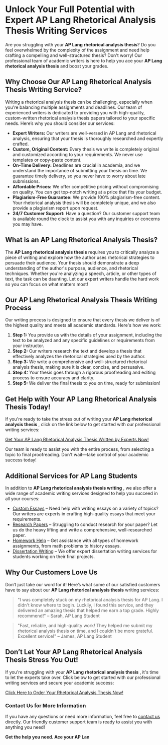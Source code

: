 # Unlock Your Full Potential with Expert AP Lang Rhetorical Analysis Thesis Writing Services

Are you struggling with your **AP Lang rhetorical analysis thesis**? Do you feel overwhelmed by the complexity of the assignment and need help crafting a compelling and well-structured thesis? Don't worry! Our professional team of academic writers is here to help you ace your **AP Lang rhetorical analysis thesis** and boost your grades.

## Why Choose Our AP Lang Rhetorical Analysis Thesis Writing Service?

Writing a rhetorical analysis thesis can be challenging, especially when you're balancing multiple assignments and deadlines. Our team of experienced writers is dedicated to providing you with high-quality, custom-written rhetorical analysis thesis papers tailored to your specific needs. Here’s why you should consider our services:

- **Expert Writers:** Our writers are well-versed in AP Lang and rhetorical analysis, ensuring that your thesis is thoroughly researched and expertly crafted.
- **Custom, Original Content:** Every thesis we write is completely original and customized according to your requirements. We never use templates or copy-paste content.
- **On-Time Delivery:** Deadlines are crucial in academia, and we understand the importance of submitting your thesis on time. We guarantee timely delivery, so you never have to worry about late submissions.
- **Affordable Prices:** We offer competitive pricing without compromising on quality. You can get top-notch writing at a price that fits your budget.
- **Plagiarism-Free Guarantee:** We provide 100% plagiarism-free content. Your rhetorical analysis thesis will be completely unique, and we also provide a plagiarism report upon request.
- **24/7 Customer Support:** Have a question? Our customer support team is available round the clock to assist you with any inquiries or concerns you may have.

## What is an AP Lang Rhetorical Analysis Thesis?

The **AP Lang rhetorical analysis thesis** requires you to critically analyze a piece of writing and explore how the author uses rhetorical strategies to persuade their audience. Your thesis should demonstrate a deep understanding of the author's purpose, audience, and rhetorical techniques. Whether you're analyzing a speech, article, or other types of text, the task can be daunting. Let our expert writers handle the hard work so you can focus on what matters most!

## Our AP Lang Rhetorical Analysis Thesis Writing Process

Our writing process is designed to ensure that every thesis we deliver is of the highest quality and meets all academic standards. Here's how we work:

1. **Step 1:** You provide us with the details of your assignment, including the text to be analyzed and any specific guidelines or requirements from your instructor.
2. **Step 2:** Our writers research the text and develop a thesis that effectively analyzes the rhetorical strategies used by the author.
3. **Step 3:** We write a comprehensive and well-structured rhetorical analysis thesis, making sure it is clear, concise, and persuasive.
4. **Step 4:** Your thesis goes through a rigorous proofreading and editing process to ensure accuracy and clarity.
5. **Step 5:** We deliver the final thesis to you on time, ready for submission!

## Get Help with Your AP Lang Rhetorical Analysis Thesis Today!

If you're ready to take the stress out of writing your **AP Lang rhetorical analysis thesis** , click on the link below to get started with our professional writing services:

[Get Your AP Lang Rhetorical Analysis Thesis Written by Experts Now!](https://tinyurl.com/topessay?keyword=ap+lang+rhetorical+analysis+thesis)

Our team is ready to assist you with the entire process, from selecting a topic to final proofreading. Don't wait—take control of your academic success today!

## Additional Services for AP Lang Students

In addition to **AP Lang rhetorical analysis thesis writing** , we also offer a wide range of academic writing services designed to help you succeed in all your courses:

- [Custom Essays](https://tinyurl.com/topessay?keyword=ap+lang+rhetorical+analysis+thesis) – Need help with writing essays on a variety of topics? Our writers are experts in crafting high-quality essays that meet your requirements.
- [Research Papers](https://tinyurl.com/topessay?keyword=ap+lang+rhetorical+analysis+thesis) – Struggling to conduct research for your paper? Let us do the heavy lifting and write a comprehensive, well-researched paper.
- [Homework Help](https://tinyurl.com/topessay?keyword=ap+lang+rhetorical+analysis+thesis) – Get assistance with all types of homework assignments, from math problems to history essays.
- [Dissertation Writing](https://tinyurl.com/topessay?keyword=ap+lang+rhetorical+analysis+thesis) – We offer expert dissertation writing services for students working on their final projects.

## Why Our Customers Love Us

Don’t just take our word for it! Here’s what some of our satisfied customers have to say about our **AP Lang rhetorical analysis thesis** writing services:

> "I was completely stuck on my rhetorical analysis thesis for AP Lang. I didn't know where to begin. Luckily, I found this service, and they delivered an amazing thesis that helped me earn a top grade. Highly recommend!" – Sarah, AP Lang Student

> "Fast, reliable, and high-quality work! They helped me submit my rhetorical analysis thesis on time, and I couldn't be more grateful. Excellent service!" – James, AP Lang Student

## Don’t Let Your AP Lang Rhetorical Analysis Thesis Stress You Out!

If you're struggling with your **AP Lang rhetorical analysis thesis** , it's time to let the experts take over. Click below to get started with our professional writing services and secure your academic success:

[Click Here to Order Your Rhetorical Analysis Thesis Now!](https://tinyurl.com/topessay?keyword=ap+lang+rhetorical+analysis+thesis)

### Contact Us for More Information

If you have any questions or need more information, feel free to [contact us](https://tinyurl.com/topessay?keyword=ap+lang+rhetorical+analysis+thesis) directly. Our friendly customer support team is ready to assist you with anything you need!

**Get the help you need. Ace your AP Lan**
